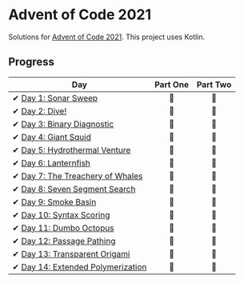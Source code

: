 # Advent of Code 2021

Solutions for [Advent of Code 2021][aoc]. This project uses Kotlin.

[aoc]: https://adventofcode.com/2021/

## Progress

| Day                                                                     | Part One | Part Two |
|-------------------------------------------------------------------------|:--------:|:--------:|
| ✔ [Day 1: Sonar Sweep](src/main/kotlin/aoc/day1/Day1.kt)                |    🌟    |    🌟    |
| ✔ [Day 2: Dive!](src/main/kotlin/aoc/day2/Day2.kt)                      |    🌟    |    🌟    |
| ✔ [Day 3: Binary Diagnostic](src/main/kotlin/aoc/day3/Day3.kt)          |    🌟    |    🌟    |
| ✔ [Day 4: Giant Squid](src/main/kotlin/aoc/day4/Day4.kt)                |    🌟    |    🌟    |
| ✔ [Day 5: Hydrothermal Venture](src/main/kotlin/aoc/day5/Day5.kt)       |    🌟    |    🌟    |
| ✔ [Day 6: Lanternfish](src/main/kotlin/aoc/day6/Day6.kt)                |    🌟    |    🌟    |
| ✔ [Day 7: The Treachery of Whales](src/main/kotlin/aoc/day7/Day7.kt)    |    🌟    |    🌟    |
| ✔ [Day 8: Seven Segment Search](src/main/kotlin/aoc/day8/Day8.kt)       |    🌟    |    🌟    |
| ✔ [Day 9: Smoke Basin](src/main/kotlin/aoc/day9/Day9.kt)                |    🌟    |    🌟    |
| ✔ [Day 10: Syntax Scoring](src/main/kotlin/aoc/day10/Day10.kt)          |    🌟    |    🌟    |
| ✔ [Day 11: Dumbo Octopus](src/main/kotlin/aoc/day11/Day11.kt)           |    🌟    |    🌟    |
| ✔ [Day 12: Passage Pathing](src/main/kotlin/aoc/day12/Day12.kt)         |    🌟    |    🌟    |
| ✔ [Day 13: Transparent Origami](src/main/kotlin/aoc/day13/Day13.kt)     |    🌟    |    🌟    |
| ✔ [Day 14: Extended Polymerization](src/main/kotlin/aoc/day14/Day14.kt) |    🌟    |    🌟    |